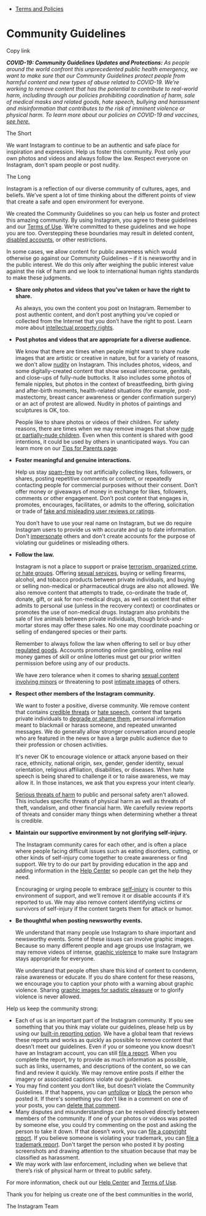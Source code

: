 *   [Terms and Policies](https://help.instagram.com/1417489251945243/?helpref=breadcrumb)

Community Guidelines
====================

Copy link

_**COVID-19: Community Guidelines Updates and Protections:** As people around the world confront this unprecedented public health emergency, we want to make sure that our Community Guidelines protect people from harmful content and new types of abuse related to COVID-19. We’re working to remove content that has the potential to contribute to real-world harm, including through our policies prohibiting coordination of harm, sale of medical masks and related goods, hate speech, bullying and harassment and misinformation that contributes to the risk of imminent violence or physical harm. To learn more about our policies on COVID-19 and vaccines, [see here.](https://help.instagram.com/697825587576762?helpref=faq_content)_

The Short

We want Instagram to continue to be an authentic and safe place for inspiration and expression. Help us foster this community. Post only your own photos and videos and always follow the law. Respect everyone on Instagram, don’t spam people or post nudity.

The Long

Instagram is a reflection of our diverse community of cultures, ages, and beliefs. We’ve spent a lot of time thinking about the different points of view that create a safe and open environment for everyone.

We created the Community Guidelines so you can help us foster and protect this amazing community. By using Instagram, you agree to these guidelines and our [Terms of Use](https://www.instagram.com/legal/terms). We’re committed to these guidelines and we hope you are too. Overstepping these boundaries may result in deleted content, [disabled accounts](https://help.instagram.com/366993040048856?helpref=faq_content), or other restrictions.

In some cases, we allow content for public awareness which would otherwise go against our Community Guidelines – if it is newsworthy and in the public interest. We do this only after weighing the public interest value against the risk of harm and we look to international human rights standards to make these judgments.

*   **Share only photos and videos that you’ve taken or have the right to share.**
    
    As always, you own the content you post on Instagram. Remember to post authentic content, and don’t post anything you’ve copied or collected from the Internet that you don’t have the right to post. Learn more about [intellectual property rights](https://help.instagram.com/126382350847838?helpref=faq_content).
    
*   **Post photos and videos that are appropriate for a diverse audience.**
    
    We know that there are times when people might want to share nude images that are artistic or creative in nature, but for a variety of reasons, we don’t allow [nudity](https://l.instagram.com/?u=https%3A%2F%2Fwww.facebook.com%2Fcommunitystandards%2Fadult_nudity_sexual_activity&e=AT3qgI2V9v00-RiaetABZQ1tYZ6NQUIjh-dkD1sqqLAOCjYvh05lRyAWILr-887lHpYeuKQJvWY9a_M90J_kluTmu1yYE2ZtIOKefHRE8f9AR9pDmEoZ0wIs4Wt9iUvnUhbyV8J1adn7rl_qWpdP6Q) on Instagram. This includes photos, videos, and some digitally-created content that show sexual intercourse, genitals, and close-ups of fully-nude buttocks. It also includes some photos of female nipples, but photos in the context of breastfeeding, birth giving and after-birth moments, health-related situations (for example, post-mastectomy, breast cancer awareness or gender confirmation surgery) or an act of protest are allowed. Nudity in photos of paintings and sculptures is OK, too.
    
    People like to share photos or videos of their children. For safety reasons, there are times when we may remove images that show [nude or partially-nude children](https://l.instagram.com/?u=https%3A%2F%2Fwww.facebook.com%2Fcommunitystandards%2Fchild_nudity_sexual_exploitation&e=AT3qgI2V9v00-RiaetABZQ1tYZ6NQUIjh-dkD1sqqLAOCjYvh05lRyAWILr-887lHpYeuKQJvWY9a_M90J_kluTmu1yYE2ZtIOKefHRE8f9AR9pDmEoZ0wIs4Wt9iUvnUhbyV8J1adn7rl_qWpdP6Q). Even when this content is shared with good intentions, it could be used by others in unanticipated ways. You can learn more on our [Tips for Parents page](https://help.instagram.com/154475974694511/?helpref=faq_content).
    
*   **Foster meaningful and genuine interactions.**
    
    Help us stay [spam-free](https://l.instagram.com/?u=https%3A%2F%2Fwww.facebook.com%2Fcommunitystandards%2Fspam&e=AT3qgI2V9v00-RiaetABZQ1tYZ6NQUIjh-dkD1sqqLAOCjYvh05lRyAWILr-887lHpYeuKQJvWY9a_M90J_kluTmu1yYE2ZtIOKefHRE8f9AR9pDmEoZ0wIs4Wt9iUvnUhbyV8J1adn7rl_qWpdP6Q) by not artificially collecting likes, followers, or shares, posting repetitive comments or content, or repeatedly contacting people for commercial purposes without their consent. Don’t offer money or giveaways of money in exchange for likes, followers, comments or other engagement. Don’t post content that engages in, promotes, encourages, facilitates, or admits to the offering, solicitation or trade of [fake and misleading user reviews or ratings](https://l.instagram.com/?u=https%3A%2F%2Fwww.facebook.com%2Fcommunitystandards%2Ffraud_deception&e=AT3qgI2V9v00-RiaetABZQ1tYZ6NQUIjh-dkD1sqqLAOCjYvh05lRyAWILr-887lHpYeuKQJvWY9a_M90J_kluTmu1yYE2ZtIOKefHRE8f9AR9pDmEoZ0wIs4Wt9iUvnUhbyV8J1adn7rl_qWpdP6Q).
    
    You don’t have to use your real name on Instagram, but we do require Instagram users to provide us with accurate and up to date information. Don't [impersonate](https://l.instagram.com/?u=https%3A%2F%2Fwww.facebook.com%2Fcommunitystandards%2Fmisrepresentation&e=AT3qgI2V9v00-RiaetABZQ1tYZ6NQUIjh-dkD1sqqLAOCjYvh05lRyAWILr-887lHpYeuKQJvWY9a_M90J_kluTmu1yYE2ZtIOKefHRE8f9AR9pDmEoZ0wIs4Wt9iUvnUhbyV8J1adn7rl_qWpdP6Q) others and don't create accounts for the purpose of violating our guidelines or misleading others.
    
*   **Follow the law.**
    
    Instagram is not a place to support or praise [terrorism, organized crime, or hate groups](https://l.instagram.com/?u=https%3A%2F%2Fwww.facebook.com%2Fcommunitystandards%2Fdangerous_individuals_organizations&e=AT3qgI2V9v00-RiaetABZQ1tYZ6NQUIjh-dkD1sqqLAOCjYvh05lRyAWILr-887lHpYeuKQJvWY9a_M90J_kluTmu1yYE2ZtIOKefHRE8f9AR9pDmEoZ0wIs4Wt9iUvnUhbyV8J1adn7rl_qWpdP6Q). Offering [sexual services](https://l.instagram.com/?u=https%3A%2F%2Fwww.facebook.com%2Fcommunitystandards%2Fsexual_solicitation&e=AT3qgI2V9v00-RiaetABZQ1tYZ6NQUIjh-dkD1sqqLAOCjYvh05lRyAWILr-887lHpYeuKQJvWY9a_M90J_kluTmu1yYE2ZtIOKefHRE8f9AR9pDmEoZ0wIs4Wt9iUvnUhbyV8J1adn7rl_qWpdP6Q), buying or selling firearms, alcohol, and tobacco products between private individuals, and buying or selling non-medical or pharmaceutical drugs are also not allowed. We also remove content that attempts to trade, co-ordinate the trade of, donate, gift, or ask for non-medical drugs, as well as content that either admits to personal use (unless in the recovery context) or coordinates or promotes the use of non-medical drugs. Instagram also prohibits the sale of live animals between private individuals, though brick-and-mortar stores may offer these sales. No one may coordinate poaching or selling of endangered species or their parts.
    
    Remember to always follow the law when offering to sell or buy other [regulated goods](https://l.instagram.com/?u=https%3A%2F%2Fwww.facebook.com%2Fcommunitystandards%2Fregulated_goods&e=AT3qgI2V9v00-RiaetABZQ1tYZ6NQUIjh-dkD1sqqLAOCjYvh05lRyAWILr-887lHpYeuKQJvWY9a_M90J_kluTmu1yYE2ZtIOKefHRE8f9AR9pDmEoZ0wIs4Wt9iUvnUhbyV8J1adn7rl_qWpdP6Q). Accounts promoting online gambling, online real money games of skill or online lotteries must get our prior written permission before using any of our products.
    
    We have zero tolerance when it comes to sharing [sexual content involving minors](https://l.instagram.com/?u=https%3A%2F%2Fwww.facebook.com%2Fcommunitystandards%2Fchild_nudity_sexual_exploitation&e=AT3qgI2V9v00-RiaetABZQ1tYZ6NQUIjh-dkD1sqqLAOCjYvh05lRyAWILr-887lHpYeuKQJvWY9a_M90J_kluTmu1yYE2ZtIOKefHRE8f9AR9pDmEoZ0wIs4Wt9iUvnUhbyV8J1adn7rl_qWpdP6Q) or threatening to post [intimate images](https://l.instagram.com/?u=https%3A%2F%2Fwww.facebook.com%2Fcommunitystandards%2Fsexual_exploitation_adults&e=AT3qgI2V9v00-RiaetABZQ1tYZ6NQUIjh-dkD1sqqLAOCjYvh05lRyAWILr-887lHpYeuKQJvWY9a_M90J_kluTmu1yYE2ZtIOKefHRE8f9AR9pDmEoZ0wIs4Wt9iUvnUhbyV8J1adn7rl_qWpdP6Q) of others.
    
*   **Respect other members of the Instagram community.**
    
    We want to foster a positive, diverse community. We remove content that contains [credible threats](https://l.instagram.com/?u=https%3A%2F%2Fwww.facebook.com%2Fcommunitystandards%2Fcredible_violence&e=AT3qgI2V9v00-RiaetABZQ1tYZ6NQUIjh-dkD1sqqLAOCjYvh05lRyAWILr-887lHpYeuKQJvWY9a_M90J_kluTmu1yYE2ZtIOKefHRE8f9AR9pDmEoZ0wIs4Wt9iUvnUhbyV8J1adn7rl_qWpdP6Q) or [hate speech](https://l.instagram.com/?u=https%3A%2F%2Fwww.facebook.com%2Fcommunitystandards%2Fhate_speech&e=AT3qgI2V9v00-RiaetABZQ1tYZ6NQUIjh-dkD1sqqLAOCjYvh05lRyAWILr-887lHpYeuKQJvWY9a_M90J_kluTmu1yYE2ZtIOKefHRE8f9AR9pDmEoZ0wIs4Wt9iUvnUhbyV8J1adn7rl_qWpdP6Q), content that targets private individuals to [degrade or shame them](https://l.instagram.com/?u=https%3A%2F%2Fwww.facebook.com%2Fcommunitystandards%2Fbullying&e=AT3qgI2V9v00-RiaetABZQ1tYZ6NQUIjh-dkD1sqqLAOCjYvh05lRyAWILr-887lHpYeuKQJvWY9a_M90J_kluTmu1yYE2ZtIOKefHRE8f9AR9pDmEoZ0wIs4Wt9iUvnUhbyV8J1adn7rl_qWpdP6Q), personal information meant to blackmail or harass someone, and repeated unwanted messages. We do generally allow stronger conversation around people who are featured in the news or have a large public audience due to their profession or chosen activities.
    
    It's never OK to encourage violence or attack anyone based on their race, ethnicity, national origin, sex, gender, gender identity, sexual orientation, religious affiliation, disabilities, or diseases. When hate speech is being shared to challenge it or to raise awareness, we may allow it. In those instances, we ask that you express your intent clearly.
    
    [Serious threats of harm](https://l.instagram.com/?u=https%3A%2F%2Fwww.facebook.com%2Fcommunitystandards%2Fcredible_violence&e=AT3qgI2V9v00-RiaetABZQ1tYZ6NQUIjh-dkD1sqqLAOCjYvh05lRyAWILr-887lHpYeuKQJvWY9a_M90J_kluTmu1yYE2ZtIOKefHRE8f9AR9pDmEoZ0wIs4Wt9iUvnUhbyV8J1adn7rl_qWpdP6Q) to public and personal safety aren't allowed. This includes specific threats of physical harm as well as threats of theft, vandalism, and other financial harm. We carefully review reports of threats and consider many things when determining whether a threat is credible.
    
*   **Maintain our supportive environment by not glorifying self-injury.**
    
    The Instagram community cares for each other, and is often a place where people facing difficult issues such as eating disorders, cutting, or other kinds of self-injury come together to create awareness or find support. We try to do our part by providing education in the app and adding information in the [Help Center](https://help.instagram.com/) so people can get the help they need.
    
    Encouraging or urging people to embrace [self-injury](https://l.instagram.com/?u=https%3A%2F%2Fwww.facebook.com%2Fcommunitystandards%2Fsuicide_self_injury_violence&e=AT3qgI2V9v00-RiaetABZQ1tYZ6NQUIjh-dkD1sqqLAOCjYvh05lRyAWILr-887lHpYeuKQJvWY9a_M90J_kluTmu1yYE2ZtIOKefHRE8f9AR9pDmEoZ0wIs4Wt9iUvnUhbyV8J1adn7rl_qWpdP6Q) is counter to this environment of support, and we’ll remove it or disable accounts if it’s reported to us. We may also remove content identifying victims or survivors of self-injury if the content targets them for attack or humor.
    
*   **Be thoughtful when posting newsworthy events.**
    
    We understand that many people use Instagram to share important and newsworthy events. Some of these issues can involve graphic images. Because so many different people and age groups use Instagram, we may remove videos of intense, [graphic violence](https://l.instagram.com/?u=https%3A%2F%2Fwww.facebook.com%2Fcommunitystandards%2Fgraphic_violence&e=AT3qgI2V9v00-RiaetABZQ1tYZ6NQUIjh-dkD1sqqLAOCjYvh05lRyAWILr-887lHpYeuKQJvWY9a_M90J_kluTmu1yYE2ZtIOKefHRE8f9AR9pDmEoZ0wIs4Wt9iUvnUhbyV8J1adn7rl_qWpdP6Q) to make sure Instagram stays appropriate for everyone.
    
    We understand that people often share this kind of content to condemn, raise awareness or educate. If you do share content for these reasons, we encourage you to caption your photo with a warning about graphic violence. Sharing [graphic images for sadistic pleasure](https://l.instagram.com/?u=https%3A%2F%2Fwww.facebook.com%2Fcommunitystandards%2Fcruel_insensitive&e=AT3qgI2V9v00-RiaetABZQ1tYZ6NQUIjh-dkD1sqqLAOCjYvh05lRyAWILr-887lHpYeuKQJvWY9a_M90J_kluTmu1yYE2ZtIOKefHRE8f9AR9pDmEoZ0wIs4Wt9iUvnUhbyV8J1adn7rl_qWpdP6Q) or to glorify violence is never allowed.
    

Help us keep the community strong:

*   Each of us is an important part of the Instagram community. If you see something that you think may violate our guidelines, please help us by using our [built-in reporting option](https://help.instagram.com/165828726894770?helpref=faq_content). We have a global team that reviews these reports and works as quickly as possible to remove content that doesn’t meet our guidelines. Even if you or someone you know doesn’t have an Instagram account, you can still [file a report](https://help.instagram.com/contact/383679321740945). When you complete the report, try to provide as much information as possible, such as links, usernames, and descriptions of the content, so we can find and review it quickly. We may remove entire posts if either the imagery or associated captions violate our guidelines.
*   You may find content you don’t like, but doesn’t violate the Community Guidelines. If that happens, you can [unfollow](https://help.instagram.com/286340048138725?helpref=faq_content) or [block](https://help.instagram.com/426700567389543/?helpref=faq_content) the person who posted it. If there's something you don't like in a comment on one of your posts, you can [delete that comment](https://help.instagram.com/289098941190483?helpref=faq_content).
*   Many disputes and misunderstandings can be resolved directly between members of the community. If one of your photos or videos was posted by someone else, you could try commenting on the post and asking the person to take it down. If that doesn’t work, you can [file a copyright report](https://help.instagram.com/126382350847838?helpref=faq_content). If you believe someone is violating your trademark, you can [file a trademark report](https://help.instagram.com/222826637847963?helpref=faq_content). Don't target the person who posted it by posting screenshots and drawing attention to the situation because that may be classified as harassment.
*   We may work with law enforcement, including when we believe that there’s risk of physical harm or threat to public safety.

For more information, check out our [Help Center](https://help.instagram.com/) and [Terms of Use](https://l.instagram.com/?u=http%3A%2F%2Finstagram.com%2Flegal%2Fterms%2F%23&e=AT3qgI2V9v00-RiaetABZQ1tYZ6NQUIjh-dkD1sqqLAOCjYvh05lRyAWILr-887lHpYeuKQJvWY9a_M90J_kluTmu1yYE2ZtIOKefHRE8f9AR9pDmEoZ0wIs4Wt9iUvnUhbyV8J1adn7rl_qWpdP6Q).

Thank you for helping us create one of the best communities in the world,

The Instagram Team